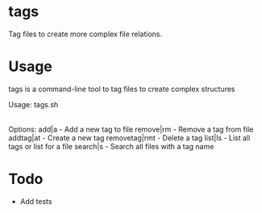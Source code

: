 tags
====

Tag files to create more complex file relations.

Usage
=====

tags is a command-line tool to tag files to create complex structures

Usage:
    tags.sh <option> <arguments>

Options:
    add|a <filepath> <tagname>          - Add a new tag to file
    remove|rm <filepath> <tagname>      - Remove a tag from file
    addtag|at <tagname>                 - Create a new tag
    removetag|rmt <tagname>             - Delete a tag
    list|ls                             - List all tags or list for a file
    search|s <tagname>                  - Search all files with a tag name

Todo
====

* Add tests
